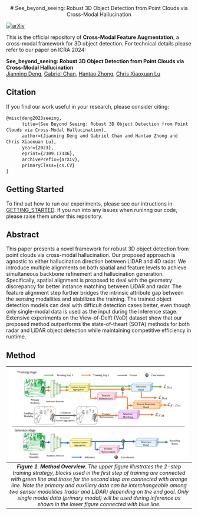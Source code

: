 
<div align = "center">
# See_beyond_seeing: Robust 3D Object Detection from Point Clouds via Cross-Modal Hallucination
</div>

[![arXiv](https://img.shields.io/badge/arXiv-2309.17336-b31b1b.svg)](https://arxiv.org/abs/2309.17336)


This is the official repository of **Cross-Modal Feature Augmentation**, a cross-modal framework for 3D object detection. For technical details please refer to our paper on ICRA 2024:


**See_beyond_seeing: Robust 3D Object Detection from Point Clouds via Cross-Modal Hallucination**
<br>
[Jianning Deng](https://github.com/DJNing), [Gabriel Chan](https://github.com/gc625), [Hantao Zhong](https://github.com/MrTooOldDriver), [Chris Xiaoxuan Lu](https://christopherlu.github.io/)
</br>


## Citation
If you find our work useful in your research, please consider citing:


```shell
@misc{deng2023seeing,
      title={See Beyond Seeing: Robust 3D Object Detection from Point Clouds via Cross-Modal Hallucination}, 
      author={Jianning Deng and Gabriel Chan and Hantao Zhong and Chris Xiaoxuan Lu},
      year={2023},
      eprint={2309.17336},
      archivePrefix={arXiv},
      primaryClass={cs.CV}
}
```

## Getting Started

To find out how to run our experiments, please see our intructions in [GETTING_STARTED](./docs/GETTING_STARTED.md). If you run into any issues when runinng our code, please raise them under this repository.


## Abstract 
This paper presents a novel framework for robust 3D object detection from point clouds via cross-modal
hallucination. Our proposed approach is agnostic to either
hallucination direction between LiDAR and 4D radar. We
introduce multiple alignments on both spatial and feature levels
to achieve simultaneous backbone refinement and hallucination
generation. Specifically, spatial alignment is proposed to deal
with the geometry discrepancy for better instance matching
between LiDAR and radar. The feature alignment step further
bridges the intrinsic attribute gap between the sensing modalities and stabilizes the training. The trained object detection
models can deal with difficult detection cases better, even though
only single-modal data is used as the input during the inference
stage. Extensive experiments on the View-of-Delft (VoD) dataset
show that our proposed method outperforms the state-of-theart (SOTA) methods for both radar and LiDAR object detection
while maintaining competitive efficiency in runtime.

## Method
| ![pipeline.jpg](docs/images/overview.png) | 
|:--:| 
|***Figure 1. Method Overview.** The upper figure illustrates the 2-step training strategy, blocks used in the first step of training are connected with green line and those for the second step are connected with orange line. Note the primary and auxiliary data can be interchangeable among two sensor modalities (radar and LiDAR) depending on the end goal. Only single modal data (primary modal) will be used during inference as shown in the lower figure connected with blue line.*|

